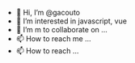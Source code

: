 - 👋 Hi, I’m @gacouto
- 👀 I’m interested in javascript, vue 
- 💞️ I’m m to collaborate on ...
- 📫 How to reach me ...
- 📫 How to reach  ...
